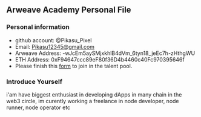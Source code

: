 ## Arweave Academy Personal File

### Personal information

- github account: @Pikasu_Pixel
- Email: Pikasu12345@gmail.com
- Arweave Address: -wJcEm5aySMjxkhlB4dVm_6tyn18_jeEc7h-zHthgWU
- ETH Address: 0xF94647ccc89eF80f36D4b4460c40Fc970395646f
- Please finish this [form](https://docs.google.com/forms/d/e/1FAIpQLSfWA5fIIcBgmRppm3jNz5vmf9Mai_QMVil-2pO4r7YKn_Zhtw/viewform?usp=sf_link) to join in the talent pool.

### Introduce Yourself
 i'am have biggest enthusiast in developing dApps in many chain in the web3 circle, im curently working a freelance in node developer, node runner, node operator etc
